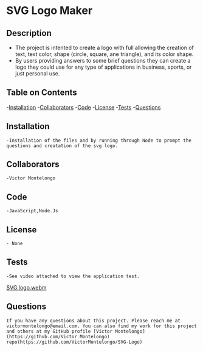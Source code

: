 # SVG Logo Maker
  
  ## Description
  - The project is intented to create a logo with full allowing the creation of text, text color, shape (circle, square, ane triangle), and its color shape.
  - By users providing answers to some brief questions they can create a logo they could use for any type of applications in business, sports, or just personal use.
  
  ## Table on Contents
  
  -[Installation](#installation)
  -[Collaborators](#collaborators)
  -[Code](#code)
  -[License](#license)
  -[Tests](#tests)
  -[Questions](#questions)
  
  ## Installation
    -Installation of the files and by running through Node to prompt the questions and creatation of the svg logo.
   
  ## Collaborators
    -Victor Montelongo
  
  ## Code
    -JavaScript,Node.Js
  
  ## License
    - None
    
  ## Tests
    -See video attached to view the application test.
  [SVG logo.webm](https://github.com/VictorMontelongo/SVG-Logo/assets/82343047/ca8ea38f-3929-46f9-93b7-066d852e1fd9)

    
  ## Questions
    If you have any questions about this project. Please reach me at victormontelongo@email.com. You can also find my work for this project and others at my GitHub profile [Victor Montelongo](https://github.com/Victor Montelongo) repo(https://github.com/VictorMontelongo/SVG-Logo)
  
  
